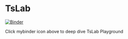 # TsLab

[![Binder](https://mybinder.org/badge_logo.svg)](https://mybinder.org/v2/gh/potikorn/TsLab/master)

Click mybinder icon above to deep dive TsLab Playground
